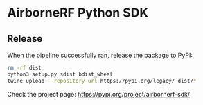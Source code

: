 # AirborneRF Python SDK

## Release

When the pipeline successfully ran, release the package to PyPI:

```bash
rm -rf dist
python3 setup.py sdist bdist_wheel
twine upload --repository-url https://pypi.org/legacy/ dist/*
```

Check the project page: https://pypi.org/project/airbornerf-sdk/